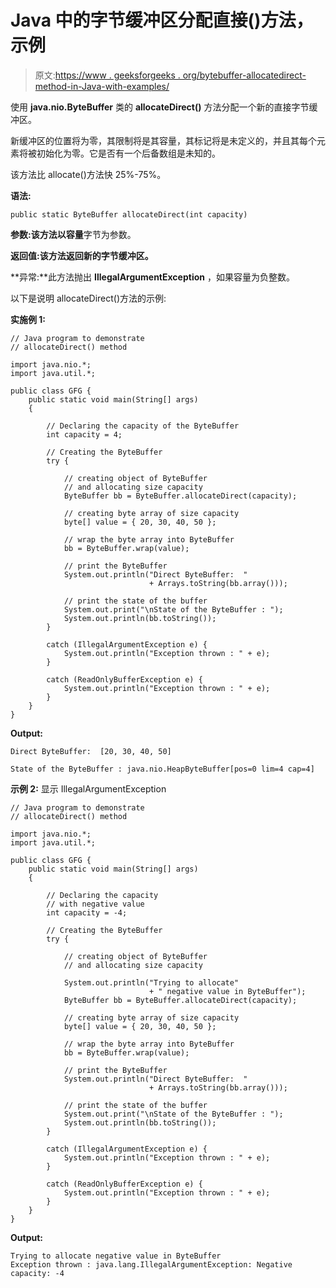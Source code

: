 # Java 中的字节缓冲区分配直接()方法，示例

> 原文:[https://www . geeksforgeeks . org/bytebuffer-allocatedirect-method-in-Java-with-examples/](https://www.geeksforgeeks.org/bytebuffer-allocatedirect-method-in-java-with-examples/)

使用 **java.nio.ByteBuffer** 类的 **allocateDirect()** 方法分配一个新的直接字节缓冲区。

新缓冲区的位置将为零，其限制将是其容量，其标记将是未定义的，并且其每个元素将被初始化为零。它是否有一个后备数组是未知的。

该方法比 allocate()方法快 25%-75%。

**语法:**

```
public static ByteBuffer allocateDirect(int capacity)
```

**参数:**该方法以**容量**字节为参数。

**返回值:**该方法返回**新的字节缓冲区。**

**异常:**此方法抛出 **IllegalArgumentException** ，如果容量为负整数。

以下是说明 allocateDirect()方法的示例:

**实施例 1:**

```
// Java program to demonstrate
// allocateDirect() method

import java.nio.*;
import java.util.*;

public class GFG {
    public static void main(String[] args)
    {

        // Declaring the capacity of the ByteBuffer
        int capacity = 4;

        // Creating the ByteBuffer
        try {

            // creating object of ByteBuffer
            // and allocating size capacity
            ByteBuffer bb = ByteBuffer.allocateDirect(capacity);

            // creating byte array of size capacity
            byte[] value = { 20, 30, 40, 50 };

            // wrap the byte array into ByteBuffer
            bb = ByteBuffer.wrap(value);

            // print the ByteBuffer
            System.out.println("Direct ByteBuffer:  "
                               + Arrays.toString(bb.array()));

            // print the state of the buffer
            System.out.print("\nState of the ByteBuffer : ");
            System.out.println(bb.toString());
        }

        catch (IllegalArgumentException e) {
            System.out.println("Exception thrown : " + e);
        }

        catch (ReadOnlyBufferException e) {
            System.out.println("Exception thrown : " + e);
        }
    }
}
```

**Output:**

```
Direct ByteBuffer:  [20, 30, 40, 50]

State of the ByteBuffer : java.nio.HeapByteBuffer[pos=0 lim=4 cap=4]

```

**示例 2:** 显示 IllegalArgumentException

```
// Java program to demonstrate
// allocateDirect() method

import java.nio.*;
import java.util.*;

public class GFG {
    public static void main(String[] args)
    {

        // Declaring the capacity
        // with negative value
        int capacity = -4;

        // Creating the ByteBuffer
        try {

            // creating object of ByteBuffer
            // and allocating size capacity

            System.out.println("Trying to allocate"
                               + " negative value in ByteBuffer");
            ByteBuffer bb = ByteBuffer.allocateDirect(capacity);

            // creating byte array of size capacity
            byte[] value = { 20, 30, 40, 50 };

            // wrap the byte array into ByteBuffer
            bb = ByteBuffer.wrap(value);

            // print the ByteBuffer
            System.out.println("Direct ByteBuffer:  "
                               + Arrays.toString(bb.array()));

            // print the state of the buffer
            System.out.print("\nState of the ByteBuffer : ");
            System.out.println(bb.toString());
        }

        catch (IllegalArgumentException e) {
            System.out.println("Exception thrown : " + e);
        }

        catch (ReadOnlyBufferException e) {
            System.out.println("Exception thrown : " + e);
        }
    }
}
```

**Output:**

```
Trying to allocate negative value in ByteBuffer
Exception thrown : java.lang.IllegalArgumentException: Negative capacity: -4

```